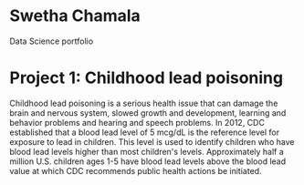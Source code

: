 # Swetha Chamala
Data Science portfolio

# Project 1: Childhood lead poisoning 
Childhood lead poisoning is a serious health issue that can damage the brain and nervous system, slowed growth and development, learning and behavior problems and hearing and speech problems. In 2012, CDC established that a blood lead level of 5 mcg/dL is the reference level for exposure to lead in children. This level is used to identify children who have blood lead levels higher than most children's levels. Approximately half a million U.S. children ages 1-5 have blood lead levels above the blood lead value at which CDC recommends public health actions be initiated.
